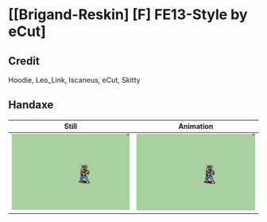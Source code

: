 # [\[Brigand-Reskin\] \[F\] FE13-Style by eCut]

## Credit

Hoodie, Leo_Link, Iscaneus, eCut, Skitty
	
## Handaxe

| Still | Animation |
| :---: | :-------: |
| ![Handaxe still](./Handaxe_000.png) | ![Handaxe animation](./Handaxe.gif) |

